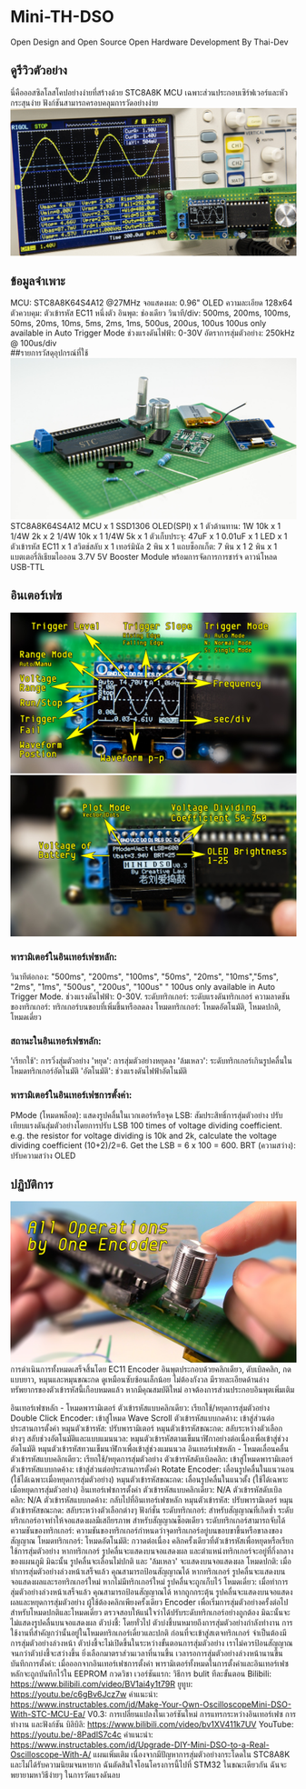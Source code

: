 # Mini-TH-DSO 
Open Design and Open Source Open Hardware Development By Thai-Dev
## ดูรีวิวตัวอย่าง 
นี่คือออสซิลโลสโคปอย่างง่ายที่สร้างด้วย STC8A8K MCU เฉพาะส่วนประกอบเซิร์ฟเวอร์และหัวกระสุนง่าย ฟังก์ชันสามารถครอบคลุมการวัดอย่างง่าย
![image](Ver.0.3/img/IMG_6298.jpg)  
## ข้อมูลจำเพาะ 
MCU: STC8A8K64S4A12 @27MHz
จอแสดงผล: 0.96" OLED ความละเอียด 128x64
ตัวควบคุม: ตัวเข้ารหัส EC11 หนึ่งตัว
อินพุต: ช่องเดียว
วินาที/div: 500ms, 200ms, 100ms, 50ms, 20ms, 10ms, 5ms, 2ms, 1ms, 500us, 200us, 100us
100us only available in Auto Trigger Mode
ช่วงแรงดันไฟฟ้า: 0-30V
อัตราการสุ่มตัวอย่าง: 250kHz @ 100us/div  
##รายการวัสดุอุปกรณ์ที่ใช้
![image](pic/IMG_6243.jpg)  
STC8A8K64S4A12 MCU x 1
SSD1306 OLED(SPI) x 1
ตัวต้านทาน:
1W 10k x 1
1/4W 2k x 2
1/4W 10k x 1
1/4W 5k x 1
ตัวเก็บประจุ:
47uF x 1
0.01uF x 1
LED x 1
ตัวเข้ารหัส EC11 x 1
สวิตช์สลับ x 1
เทอร์มินัล 2 พิน x 1
แถบซ็อกเก็ต:
7 พิน x 1
2 พิน x 1
แบตเตอรี่ลิเธียมไอออน 3.7V
5V Booster Module พร้อมการจัดการการชาร์จ
ดาวน์โหลด USB-TTL
## อินเตอร์เฟซ
![image](Ver.0.3/img/Main_Interface.jpg)  
![image](Ver.0.3/img/Settings_Interface.JPG)  
### พารามิเตอร์ในอินเทอร์เฟซหลัก: 
วินาทีต่อกอง: "500ms", "200ms", "100ms", "50ms", "20ms", "10ms","5ms", "2ms", "1ms", "500us", "200us", "100us" "
100us only available in Auto Trigger Mode.
ช่วงแรงดันไฟฟ้า: 0-30V.
ระดับทริกเกอร์: ระดับแรงดันทริกเกอร์
ความลาดชันของทริกเกอร์: ทริกเกอร์บนขอบที่เพิ่มขึ้นหรือลดลง
โหมดทริกเกอร์: โหมดอัตโนมัติ, โหมดปกติ, โหมดเดี่ยว
### สถานะในอินเทอร์เฟซหลัก:
'เรียกใช้': การวิ่งสุ่มตัวอย่าง
'หยุด': การสุ่มตัวอย่างหยุดลง
'ล้มเหลว': ระดับทริกเกอร์เกินรูปคลื่นในโหมดทริกเกอร์อัตโนมัติ
'อัตโนมัติ': ช่วงแรงดันไฟฟ้าอัตโนมัติ
### พารามิเตอร์ในอินเทอร์เฟซการตั้งค่า: 
PMode (โหมดพล็อต): แสดงรูปคลื่นในเวกเตอร์หรือจุด
LSB: สัมประสิทธิ์การสุ่มตัวอย่าง ปรับเทียบแรงดันสุ่มตัวอย่างโดยการปรับ LSB
100 times of voltage dividing coefficient. e.g. the resistor for voltage dividing is 10k and 2k, calculate the voltage dividing coefficient (10+2)/2=6. Get the LSB = 6 x 100 = 600.
BRT (ความสว่าง): ปรับความสว่าง OLED
## ปฏิบัติการ
![image](Ver.0.3/img/operation.jpg)  
การดำเนินการทั้งหมดเสร็จสิ้นโดย EC11 Encoder อินพุตประกอบด้วยคลิกเดียว, ดับเบิลคลิก, กดแบบยาว, หมุนและหมุนขณะกด ดูเหมือนซับซ้อนเล็กน้อย ไม่ต้องกังวล มีรายละเอียดด้านล่าง ทรัพยากรของตัวเข้ารหัสนี้เกือบหมดแล้ว หากมีคุณสมบัติใหม่ อาจต้องการส่วนประกอบอินพุตเพิ่มเติม

อินเทอร์เฟซหลัก - โหมดพารามิเตอร์
ตัวเข้ารหัสแบบคลิกเดียว: เรียกใช้/หยุดการสุ่มตัวอย่าง
Double Click Encoder: เข้าสู่โหมด Wave Scroll
ตัวเข้ารหัสแบบกดค้าง: เข้าสู่ส่วนต่อประสานการตั้งค่า
หมุนตัวเข้ารหัส: ปรับพารามิเตอร์
หมุนตัวเข้ารหัสขณะกด: สลับระหว่างตัวเลือกต่างๆ
สลับช่วงอัตโนมัติและแบบแมนนวล: หมุนตัวเข้ารหัสตามเข็มนาฬิกาอย่างต่อเนื่องเพื่อเข้าสู่ช่วงอัตโนมัติ หมุนตัวเข้ารหัสทวนเข็มนาฬิกาเพื่อเข้าสู่ช่วงแมนนวล
อินเทอร์เฟซหลัก - โหมดเลื่อนคลื่น
ตัวเข้ารหัสแบบคลิกเดียว: เรียกใช้/หยุดการสุ่มตัวอย่าง
ตัวเข้ารหัสดับเบิลคลิก: เข้าสู่โหมดพารามิเตอร์
ตัวเข้ารหัสแบบกดค้าง: เข้าสู่ส่วนต่อประสานการตั้งค่า
Rotate Encoder: เลื่อนรูปคลื่นในแนวนอน (ใช้ได้เฉพาะเมื่อหยุดการสุ่มตัวอย่าง)
หมุนตัวเข้ารหัสขณะกด: เลื่อนรูปคลื่นในแนวตั้ง (ใช้ได้เฉพาะเมื่อหยุดการสุ่มตัวอย่าง)
อินเทอร์เฟซการตั้งค่า
ตัวเข้ารหัสแบบคลิกเดียว: N/A
ตัวเข้ารหัสดับเบิลคลิก: N/A
ตัวเข้ารหัสแบบกดค้าง: กลับไปที่อินเทอร์เฟซหลัก
หมุนตัวเข้ารหัส: ปรับพารามิเตอร์
หมุนตัวเข้ารหัสขณะกด: สลับระหว่างตัวเลือกต่างๆ
ฟังก์ชั่น
ระดับทริกเกอร์: สำหรับสัญญาณที่เกิดซ้ำ ระดับทริกเกอร์อาจทำให้จอแสดงผลมีเสถียรภาพ สำหรับสัญญาณช็อตเดียว ระดับทริกเกอร์สามารถจับได้
ความชันของทริกเกอร์: ความชันของทริกเกอร์กำหนดว่าจุดทริกเกอร์อยู่บนขอบขาขึ้นหรือขาลงของสัญญาณ
โหมดทริกเกอร์:
โหมดอัตโนมัติ: กวาดต่อเนื่อง คลิกครั้งเดียวที่ตัวเข้ารหัสเพื่อหยุดหรือเรียกใช้การสุ่มตัวอย่าง หากทริกเกอร์ รูปคลื่นจะแสดงบนจอแสดงผล และตำแหน่งทริกเกอร์จะอยู่ที่กึ่งกลางของแผนภูมิ มิฉะนั้น รูปคลื่นจะเลื่อนไม่ปกติ และ 'ล้มเหลว' จะแสดงบนจอแสดงผล
โหมดปกติ: เมื่อทำการสุ่มตัวอย่างล่วงหน้าเสร็จแล้ว คุณสามารถป้อนสัญญาณได้ หากทริกเกอร์ รูปคลื่นจะแสดงบนจอแสดงผลและรอทริกเกอร์ใหม่ หากไม่มีทริกเกอร์ใหม่ รูปคลื่นจะถูกเก็บไว้
โหมดเดี่ยว: เมื่อทำการสุ่มตัวอย่างล่วงหน้าเสร็จแล้ว คุณสามารถป้อนสัญญาณได้ หากถูกกระตุ้น รูปคลื่นจะแสดงบนจอแสดงผลและหยุดการสุ่มตัวอย่าง ผู้ใช้ต้องคลิกเพียงครั้งเดียว Encoder เพื่อเริ่มการสุ่มตัวอย่างครั้งต่อไป
สำหรับโหมดปกติและโหมดเดี่ยว ตรวจสอบให้แน่ใจว่าได้ปรับระดับทริกเกอร์อย่างถูกต้อง มิฉะนั้นจะไม่แสดงรูปคลื่นบนจอแสดงผล
ตัวบ่งชี้: โดยทั่วไป ตัวบ่งชี้บนหมายถึงการสุ่มตัวอย่างกำลังทำงาน การใช้งานที่สำคัญกว่านั้นอยู่ในโหมดทริกเกอร์เดี่ยวและปกติ ก่อนที่จะเข้าสู่สเตจทริกเกอร์ จำเป็นต้องมีการสุ่มตัวอย่างล่วงหน้า ตัวบ่งชี้จะไม่เปิดขึ้นในระหว่างขั้นตอนการสุ่มตัวอย่าง เราไม่ควรป้อนสัญญาณจนกว่าตัวบ่งชี้จะสว่างขึ้น ยิ่งเลือกมาตราส่วนเวลาที่นานขึ้น เวลารอการสุ่มตัวอย่างล่วงหน้านานขึ้น
บันทึกการตั้งค่า: เมื่อออกจากอินเทอร์เฟซการตั้งค่า พารามิเตอร์ทั้งหมดในการตั้งค่าและอินเทอร์เฟซหลักจะถูกบันทึกไว้ใน EEPROM
กวดวิชา
เวอร์ชันแรก: วิธีการ bulit ทีละขั้นตอน
Bilibili: https://www.bilibili.com/video/BV1ai4y1t79R
ยูทูบ: https://youtu.be/c6gBv6Jcz7w
คำแนะนำ: https://www.instructables.com/id/Make-Your-Own-OscilloscopeMini-DSO-With-STC-MCU-Ea/
V0.3: การเปลี่ยนแปลงในเวอร์ชันใหม่ การแทรกระหว่างอินเทอร์เฟซ การทำงาน และฟังก์ชัน
บิลิบิลิ: https://www.bilibili.com/video/bv1XV411k7UV
YouTube: https://youtu.be/-8PadlS7c4c
คำแนะนำ: https://www.instructables.com/id/Upgrade-DIY-Mini-DSO-to-a-Real-Oscilloscope-With-A/
แผนเพิ่มเติม
เนื่องจากมีปัญหาการสุ่มตัวอย่างกระโดดใน STC8A8K และไม่ได้รับความนิยมจนหายาก ฉันตัดสินใจโอนโครงการนี้ไปที่ STM32 ในขณะเดียวกัน ฉันจะพยายามหาวิธีง่ายๆ ในการวัดแรงดันลบ
